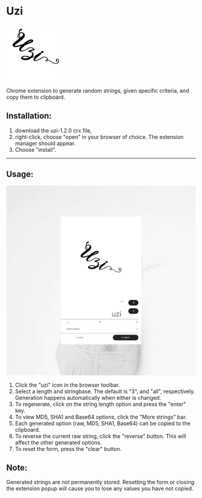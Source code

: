 # Uzi
![alt text](https://github.com/KomboAmina/uzi/blob/main/Uzi%20Logo%20150-01.png?raw=true)
<p>Chrome extension to generate random strings, given specific criteria, and copy them to clipboard.</p>
<h2>Installation:</h2>
<ol>
	<li>download the uzi-1.2.0 crx file, </li>
	<li>right-click, choose "open" in your browser of choice. The extension manager should appear.</li>
	<li>Choose "install".</li>
</ol><hr />

<h2>Usage:</h2>

![alt text](https://github.com/KomboAmina/uzi/blob/main/Uzi-1.2.jpg)

<ol>
	<li>Click the "uzi" icon in the browser toolbar.</li>
	<li>Select a length and stringbase. The default is "3", and "all", respectively. Generation happens automatically when either is changed.</li>
	<li>To regenerate, click on the string length option and press the "enter" key.</li>
	<li>To view MD5, SHA1 and Base64 options, click the "More strings" bar.</li>
	<li>Each generated option (raw, MD5, SHA1, Base64) can be copied to the clipboard.</li>
	<li>To reverse the current raw string, click the "reverse" button. This will affect the other generated options.</li>
	<li>To reset the form, press the "clear" button.</li>
</ol>

<h2>Note:</h2>
<p>Generated strings are not permanently stored. Resetting the form or closing the extension popup will cause you to lose any values you have not copied.</p>
